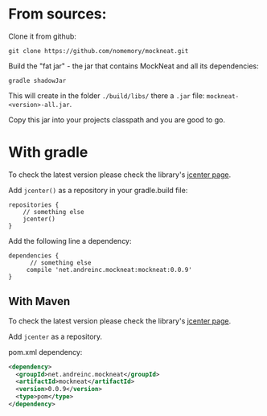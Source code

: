 # From sources:

Clone it from github:

```
git clone https://github.com/nomemory/mockneat.git
```

Build the "fat jar" - the jar that contains MockNeat and all its dependencies: 

```
gradle shadowJar
```

This will create in the folder `./build/libs/` there a `.jar` file: `mockneat-<version>-all.jar`. 

Copy this jar into your projects classpath and you are good to go.

# With gradle

To check the latest version please check the library's [jcenter page](https://bintray.com/nomemory/maven/mockneat).

Add `jcenter()` as a repository in your gradle.build file:

```
repositories {
    // something else
    jcenter()
}
```

Add the following line a dependency:

```
dependencies {
      // something else
     compile 'net.andreinc.mockneat:mockneat:0.0.9'
}
```

## With Maven

To check the latest version please check the library's [jcenter page](https://bintray.com/nomemory/maven/mockneat).

Add `jcenter` as a repository.

pom.xml dependency:

```xml
<dependency>
  <groupId>net.andreinc.mockneat</groupId>
  <artifactId>mockneat</artifactId>
  <version>0.0.9</version>
  <type>pom</type>
</dependency>
```
